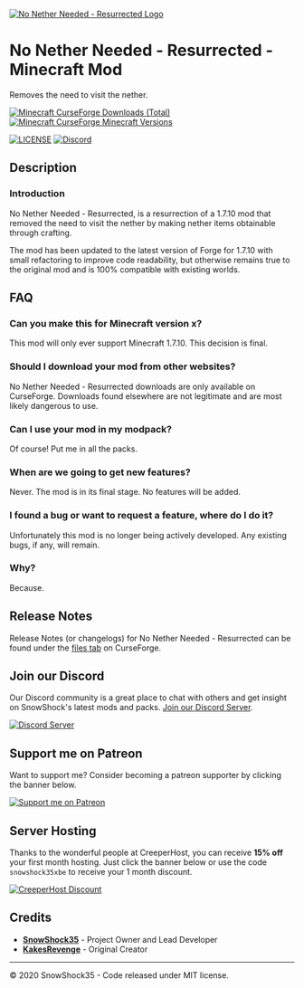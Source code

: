 [![No Nether Needed - Resurrected Logo](https://cdn.snowshock35.com/mods/nnn-resurrected/logo.png)](https://curseforge.com/minecraft/mc-mods/no-nether-needed-resurrected)

# No Nether Needed - Resurrected - Minecraft Mod

Removes the need to visit the nether.

[![Minecraft CurseForge Downloads (Total)](http://cf.way2muchnoise.eu/full_407458_downloads.svg?badge_style=for_the_badge)](https://curseforge.com/minecraft/mc-mods/no-nether-needed-resurrected)
[![Minecraft CurseForge Minecraft Versions](http://cf.way2muchnoise.eu/versions/407458.svg?badge_style=for_the_badge)](https://curseforge.com/minecraft/mc-mods/no-nether-needed-resurrected)

[![LICENSE](https://img.shields.io/github/license/snowshock35/no-nether-needed?style=for-the-badge)](https://github.com/snowshock35/no-nether-needed/blob/master/LICENSE)
[![Discord](https://img.shields.io/discord/284709326189494282?color=7289da&label=Discord&style=for-the-badge)](https://discord.gg/r6xEGbz)

## Description

### Introduction

No Nether Needed - Resurrected, is a resurrection of a 1.7.10 mod that removed the need to visit the nether by making nether items obtainable through crafting.

The mod has been updated to the latest version of Forge for 1.7.10 with small refactoring to improve code readability, but otherwise remains true to the original mod and is 100% compatible with existing worlds.

## FAQ

### Can you make this for Minecraft version x?

This mod will only ever support Minecraft 1.7.10. This decision is final.

### Should I download your mod from other websites?

No Nether Needed - Resurrected downloads are only available on CurseForge. Downloads found elsewhere are not legitimate and are most likely dangerous to use.

### Can I use your mod in my modpack?

Of course! Put me in all the packs.

### When are we going to get new features?

Never. The mod is in its final stage. No features will be added.

### I found a bug or want to request a feature, where do I do it?

Unfortunately this mod is no longer being actively developed. Any existing bugs, if any, will remain.

### Why?

Because.

## Release Notes

Release Notes (or changelogs) for No Nether Needed - Resurrected can be found under the [files tab](https://curseforge.com/minecraft/mc-mods//no-nether-needed-resurrected/files) on CurseForge.

## Join our Discord

Our Discord community is a great place to chat with others and get insight on SnowShock's latest mods and packs. [Join our Discord Server](https://discord.gg/r6xEGbz).

[![Discord Server](https://cdn.snowshock35.com/misc/discord-logo_wordmark_black_sm.png)](https://discord.gg/H4FUqrj)

## Support me on Patreon

Want to support me? Consider becoming a patreon supporter by clicking the banner below.

[![Support me on Patreon](https://cdn.snowshock35.com/misc/patreon_wordmark_black_sm.png)](https://patreon.com/snowshock35)

## Server Hosting

Thanks to the wonderful people at CreeperHost, you can receive **15% off** your first month hosting. Just click the banner below or use the code `snowshock35xbe` to receive your 1 month discount.

[![CreeperHost Discount](https://cdn.snowshock35.com/misc/ch_snowshock35xbe.png)](http://partners.creeper.host/r/snowshock35xbe)

## Credits

- **[SnowShock35](https://linktr.ee/snowshock35)** - Project Owner and Lead Developer
- **[KakesRevenge](https://github.com/KakesRevenge)** - Original Creator

---

&copy; 2020 SnowShock35 - Code released under MIT license.
